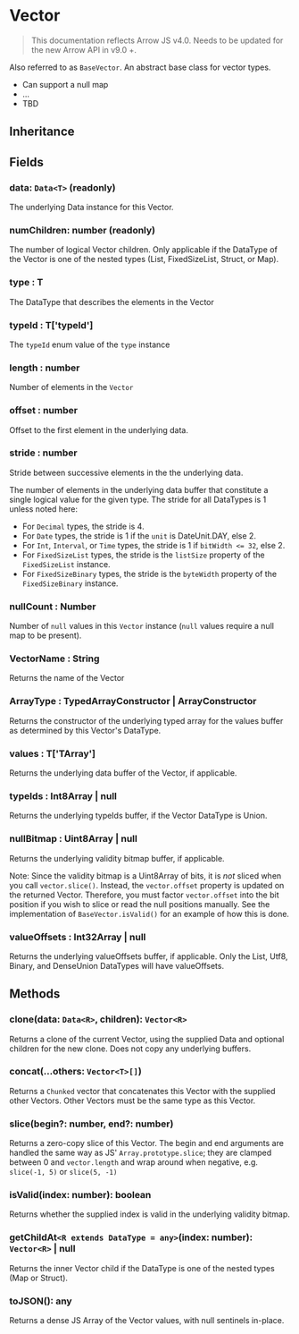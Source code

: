 # Vector

> This documentation reflects Arrow JS v4.0. Needs to be updated for the new Arrow API in v9.0 +.

Also referred to as `BaseVector`. An abstract base class for vector types.

* Can support a null map
* ...
* TBD

## Inheritance


## Fields

### data: `Data<T>` (readonly)

The underlying Data instance for this Vector.

### numChildren: number (readonly)

The number of logical Vector children. Only applicable if the DataType of the Vector is one of the nested types (List, FixedSizeList, Struct, or Map).

### type : T

The DataType that describes the elements in the Vector

### typeId : T['typeId']

The `typeId` enum value of the `type` instance

### length : number

Number of elements in the `Vector`

### offset : number

Offset to the first element in the underlying data.

### stride : number

Stride between successive elements in the the underlying data.

The number of elements in the underlying data buffer that constitute a single logical value for the given type. The stride for all DataTypes is 1 unless noted here:

- For `Decimal` types, the stride is 4.
- For `Date` types, the stride is 1 if the `unit` is DateUnit.DAY, else 2.
- For `Int`, `Interval`, or `Time` types, the stride is 1 if `bitWidth <= 32`, else 2.
- For `FixedSizeList` types, the stride is the `listSize` property of the `FixedSizeList` instance.
- For `FixedSizeBinary` types, the stride is the `byteWidth` property of the `FixedSizeBinary` instance.

### nullCount : Number

Number of `null` values in this `Vector` instance (`null` values require a null map to be present).

### VectorName : String

Returns the name of the Vector

### ArrayType : TypedArrayConstructor | ArrayConstructor

Returns the constructor of the underlying typed array for the values buffer as determined by this Vector's DataType.

### values : T['TArray']

Returns the underlying data buffer of the Vector, if applicable.

### typeIds : Int8Array | null

Returns the underlying typeIds buffer, if the Vector DataType is Union.

### nullBitmap : Uint8Array | null

Returns the underlying validity bitmap buffer, if applicable.

Note: Since the validity bitmap is a Uint8Array of bits, it is _not_ sliced when you call `vector.slice()`. Instead, the `vector.offset` property is updated on the returned Vector. Therefore, you must factor `vector.offset` into the bit position if you wish to slice or read the null positions manually. See the implementation of `BaseVector.isValid()` for an example of how this is done.

### valueOffsets : Int32Array | null

Returns the underlying valueOffsets buffer, if applicable. Only the List, Utf8, Binary, and DenseUnion DataTypes will have valueOffsets.

## Methods

### clone(data: `Data<R>`, children): `Vector<R>`

Returns a clone of the current Vector, using the supplied Data and optional children for the new clone. Does not copy any underlying buffers.

### concat(...others: `Vector<T>[]`)

Returns a `Chunked` vector that concatenates this Vector with the supplied other Vectors. Other Vectors must be the same type as this Vector.


### slice(begin?: number, end?: number)

Returns a zero-copy slice of this Vector. The begin and end arguments are handled the same way as JS' `Array.prototype.slice`; they are clamped between 0 and `vector.length` and wrap around when negative, e.g. `slice(-1, 5)` or `slice(5, -1)`

### isValid(index: number): boolean

Returns whether the supplied index is valid in the underlying validity bitmap.

### getChildAt`<R extends DataType = any>`(index: number): `Vector<R>` | null

Returns the inner Vector child if the DataType is one of the nested types (Map or Struct).

### toJSON(): any

Returns a dense JS Array of the Vector values, with null sentinels in-place.
